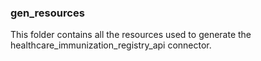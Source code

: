 ### gen_resources
This folder contains all the resources used to generate the healthcare_immunization_registry_api connector.
